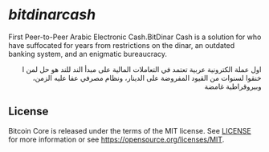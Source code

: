 # *bitdinarcash*
First Peer-to-Peer Arabic Electronic Cash.BitDinar Cash is a solution for who have suffocated for years from restrictions on the dinar, an outdated banking system, and an enigmatic bureaucracy.
<p align='right'>اول عملة الكترونية عربية تعتمد في التعاملات المالية على مبدأ الند للند هو حل لمن ا خنقوا لسنوات من القيود المفروضة على الدينار، ونظام مصرفي عفا عليه الزمن، وبيروقراطية غامضة</p>

License
-------

Bitcoin Core is released under the terms of the MIT license. See [LICENSE](LICENSE) for more
information or see https://opensource.org/licenses/MIT.
